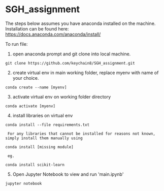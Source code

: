 # SGH_assignment

The steps below assumes you have anaconda installed on the machine. <br>
Installation can be found here: https://docs.anaconda.com/anaconda/install/

To run file:
1. open anaconda prompt and git clone into local machine.
```
git clone https://github.com/keychain8/SGH_assignment.git
```
2. create virtual env in main working folder, replace myenv with name of your choice.
```
conda create --name [myenv]
```
3. activate virtual env on working folder directory
```
conda activate [myenv]
```
4. install libraries on virtual env
```
conda install --file requirements.txt
```
     For any libraries that cannot be installed for reasons not known, simply install them manually using
```
conda install [missing module]
```
     eg.
```
conda install scikit-learn
```
5. Open Jupyter Notebook to view and run 'main.ipynb'
```
jupyter notebook
```
